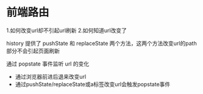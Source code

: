 <!--
 * @Author: your name
 * @Date: 2020-09-21 20:10:31
 * @LastEditTime: 2020-09-21 21:50:06
 * @LastEditors: Please set LastEditors
 * @Description: In User Settings Edit
 * @FilePath: \vue-router模式\readme.md
-->
# 前端路由

1.如何改变url却不引起url刷新
2.如何知道url改变了



history
提供了 pushState 和 replaceState 两个方法，这两个方法改变url的path部分不会引起页面刷新

通过 popstate 事件监听 url 的变化

  - 通过浏览器前进后退来改变url
  - 通过pushState/replaceState或a标签改变url会触发popstate事件